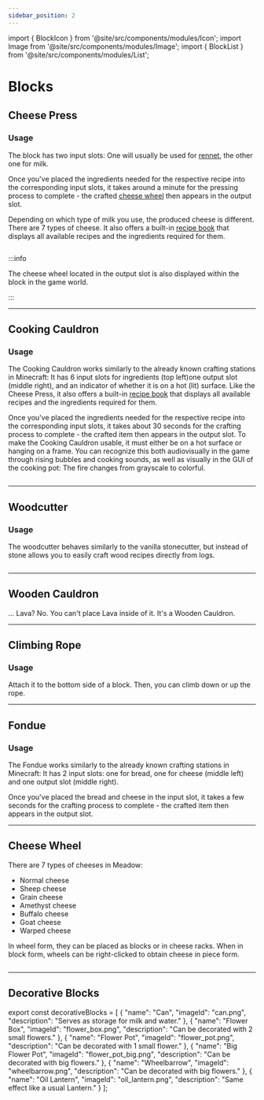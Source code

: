 ```yaml
---
sidebar_position: 2
---
```


import { BlockIcon } from '@site/src/components/modules/Icon';
import Image from '@site/src/components/modules/Image';
import { BlockList } from '@site/src/components/modules/List';

# Blocks
## Cheese Press
<BlockIcon modId="meadow" imageId="cheese_press.png" description="The Cheese Press is your primary crafting station for making cheese." />

### Usage

The block has two input slots: One will usually be used for [rennet](items.md#rennet), the other one for milk.

Once you've placed the ingredients needed for the respective recipe into the corresponding input slots, it takes around a minute for the pressing process to complete - the crafted [cheese wheel](#cheese-wheel) then appears in the output slot.

Depending on which type of milk you use, the produced cheese is different. There are 7 types of cheese. It also offers a built-in [recipe book](common.md#recipe-book) that displays all available recipes and the ingredients required for them.

<Image modId="meadow" imageId="cheese_press_gui.png" align="center" />

:::info

The cheese wheel located in the output slot is also displayed within the block in the game world.

:::

***

## Cooking Cauldron
<BlockIcon modId="meadow" imageId="cooking_cauldron.png" description="The Cooking Cauldron is your primary crafting station for crafting [rennet](items#rennet), delicious meals and other cooked recipes." />

### Usage
The Cooking Cauldron works similarly to the already known crafting stations in Minecraft: It has 6 input slots for ingredients (top left)one output slot (middle right), and an indicator of whether it is on a hot (lit) surface. Like the Cheese Press, it also offers a built-in [recipe book](common.md#recipe-book) that displays all available recipes and the ingredients required for them.

Once you've placed the ingredients needed for the respective recipe into the corresponding input slots, it takes about 30 seconds for the crafting process to complete - the crafted item then appears in the output slot. To make the Cooking Cauldron usable, it must either be on a hot surface or hanging on a frame. You can recognize this both audiovisually in the game through rising bubbles and cooking sounds, as well as visually in the GUI of the cooking pot: The fire changes from grayscale to colorful.

<Image modId="meadow" imageId="cooking_cauldron_gui.png" align="center" />

***

## Woodcutter
<BlockIcon modId="meadow" imageId="woodcutter.png" description="Protect the forests! Save wood!" />

### Usage
The woodcutter behaves similarly to the vanilla stonecutter, but instead of stone allows you to easily craft wood recipes directly from logs.

<Image modId="meadow" imageId="woodcutter_gui.png" align="center" />

***

## Wooden Cauldron
<BlockIcon modId="meadow" imageId="wooden_cauldron.png" description="Similar to a usual Cauldron you can store Powder Snow and Water inside of it - it's the perfect early game alternative to save Iron." />

... Lava? No. You can't place Lava inside of it. It's a Wooden Cauldron.

***

## Climbing Rope
<BlockIcon modId="meadow" imageId="climbing_rope.png" description="A small but efficient tool to overcome height differences of up to 10 blocks." />

### Usage
Attach it to the bottom side of a block. Then, you can climb down or up the rope.

***

## Fondue
<BlockIcon modId="meadow" imageId="fondue.png" description="Ah - Fondue. Currently, a quite famous dish from Switzerland. It's primarly there for crafting Cheese Sticks out of Cheese and Bread." />

### Usage
The Fondue works similarly to the already known crafting stations in Minecraft: It has 2 input slots: one for bread, one for cheese (middle left) and one output slot (middle right).

Once you've placed the bread and cheese in the input slot, it takes a few seconds for the crafting process to complete - the crafted item then appears in the output slot.

***

## Cheese Wheel
<BlockIcon modId="meadow" imageId="wheel_of_grain_cheese.png" description="Cheese Wheels are made by using a the [Cheese Press](#cheese-press)." />

There are 7 types of cheeses in Meadow:
* Normal cheese
* Sheep cheese
* Grain cheese
* Amethyst cheese
* Buffalo cheese
* Goat cheese
* Warped cheese

In wheel form, they can be placed as blocks or in cheese racks. When in block form, wheels can be right-clicked to obtain cheese in piece form.

<Image modId="meadow" imageId="cheese_rack.png" align="center" />

***

## Decorative Blocks
<BlockIcon modId="meadow" imageId="camera.png" description="Of course, there are also some decorative blocks. Some of them, such as the camera, door mat, or fire logs, have no further use other than as a decorative element." />

<BlockList modId="meadow" list={decorativeBlocks} />

export const decorativeBlocks = [
{
"name": "Can",
"imageId": "can.png",
"description": "Serves as storage for milk and water."
},
{
"name": "Flower Box",
"imageId": "flower_box.png",
"description": "Can be decorated with 2 small flowers."
},
{
"name": "Flower Pot",
"imageId": "flower_pot.png",
"description": "Can be decorated with 1 small flower."
},
{
"name": "Big Flower Pot",
"imageId": "flower_pot_big.png",
"description": "Can be decorated with big flowers."
},
{
"name": "Wheelbarrow",
"imageId": "wheelbarrow.png",
"description": "Can be decorated with big flowers."
},
{
"name": "Oil Lantern",
"imageId": "oil_lantern.png",
"description": "Same effect like a usual Lantern."
}
];
